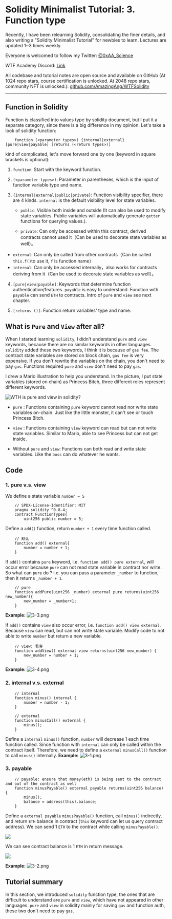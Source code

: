 #  Solidity Minimalist Tutorial: 3. Function type

Recently, I have been relearning Solidity, consolidating the finer details, and also writing a "Solidity Minimalist Tutorial" for newbies to learn. Lectures are updated 1~3 times weekly. 

Everyone is welcomed to follow my Twitter: [@0xAA_Science](https://twitter.com/0xAA_Science)

WTF Academy Discord: [Link](https://discord.gg/5akcruXrsk)

All codebase and tutorial notes are open source and available on GitHub (At 1024 repo stars, course certification is unlocked. At 2048 repo stars, community NFT is unlocked.): [github.com/AmazingAng/WTFSolidity](https://github.com/AmazingAng/WTFSolidity)

---

## Function in Solidity

Function is classified into values type by solidity document, but I put it a separate category, since there is a big difference in my opinion. Let's take a look of solidity function:

```solidity
    function (<parameter types>) {internal|external} [pure|view|payable] [returns (<return types>)]
```

kind of complicated, let's move forward one by one (keyword in square brackets is optional):

1. `function`: Start with the keyword function.

2. `(<parameter types>)`: Parameter in parentheses, which is the input of function variable type and name.

3. `{internal|external|public|private}`: Function visibility specifier, there are 4 kinds. `internal` is the default visibility level for state variables.

   - `public`: Visible both inside and outside (It can also be used to modify state variables. Public variables will automatically generate `getter` functions for querying values.).

   - `private`: Can only be accessed within this contract, derived contracts cannot used it（Can be used to decorate state variables as well）。

- `external`: Can only be called from other contracts（Can be called `this.f()`to use it, `f` is function name）
- `internal`: Can only be accessed internally，also works for contracts deriving from it（Can be used to decorate state variables as well）。

4. `[pure|view|payable]`: Keywords that determine function authentication/features. `payable` is easy to understand. Function with `payable` can send `ETH` to contracts. Intro of `pure` and `view` see next chapter.

5. `[returns ()]`: Function return variables' type and name.

## What is `Pure` and `View` after all?

When I started learning `solidity`, I didn't understand `pure` and `view` keywords, because there are no similar keywords in other languages. `solidity` added these two keywords, I think it is because of `gas fee`. The contract state variables are stored on block chain, `gas fee` is very expensive. If you don't rewrite the variables on the chain, you don't need to pay `gas`. Functions required `pure` and `view` don't need to pay `gas`.

I drew a Mario illustration to help you understand. In the picture, I put state variables (stored on chain) as Princess Bitch, three different roles represent different keywords.

![WTH is pure and view in solidity?](https://images.mirror-media.xyz/publication-images/1B9kHsTYnDY_QURSWMmPb.png?height=1028&width=1758)

- `pure` : Functions containing `pure` keyword cannot read nor write state variables on-chain. Just like the little monster, it can't see or touch Princess Bitch.

- `view` : Functions containing `view` keyword can read but can not write state variables. Similar to Mario, able to see Princess but can not get inside.

- Without `pure` and `view`: Functions can both read and write state variables. Like the `boss` can do whatever he wants.

## Code

### 1. pure v.s. view

We define a state variable `number = 5`

```solidity
    // SPDX-License-Identifier: MIT
    pragma solidity ^0.8.4;
    contract FunctionTypes{
        uint256 public number = 5;
```

Define a `add()` function, return `number + 1` every time function called.

```solidity
    // 默认
    function add() external{
        number = number + 1;
    }
```

If `add()` contains `pure` keyword, i.e. `function add() pure external`, will occur error because `pure` can not read state variable in contract nor write. So what can `pure` do ? i.e. you can pass a parameter `_number` to function, then it returns `_number + 1`.

```solidity
    // pure
    function addPure(uint256 _number) external pure returns(uint256 new_number){
        new_number = _number+1;
    }
```

**Example:**
![3-3.png](./img/3-3.png)

If `add()` contains `view` also occur error, i.e. `function add() view external`. Because `view` can read, but can not write state variable. Modify code to not able to write `number` but return a new variable.

```solidity
    // view: 看客
    function addView() external view returns(uint256 new_number) {
        new_number = number + 1;
    }
```

**Example:**
![3-4.png](./img/3-4.png)

### 2. internal v.s. external

```solidity
    // internal
    function minus() internal {
        number = number - 1;
    }

    // external
    function minusCall() external {
        minus();
    }
```

Define a `internal` `minus()` function, `number` will decrease 1 each time function called. Since function with `internal` can only be called within the contract itself. Therefore, we need to define a `external` `minusCall()` function to call `minus()` internally.
**Example:**
![3-1.png](./img/3-1.png)

### 3. payable

```solidity
    // payable: ensure that money(eth) is being sent to the contract and out of the contract as well
    function minusPayable() external payable returns(uint256 balance) {
        minus();
        balance = address(this).balance;
    }
```

Define a `external payable` `minusPayable()` function, call `minus()` indirectly, and return `ETH` balance in contract (`this` keyword can let us query contract address). We can send 1 `ETH` to the contract while calling `minusPayable()`.

![](https://images.mirror-media.xyz/publication-images/ETDPN8myq7jFfAL8CUAFt.png?height=148&width=588)

We can see contract balance is 1 `ETH` in return message.

![](https://images.mirror-media.xyz/publication-images/nGZ2pz0MvzgXuKrENJPYf.png?height=128&width=1130)

**Example:**
![3-2.png](./img/3-2.png)

## Tutorial summary

In this section, we introduced `solidity` function type, the ones that are difficult to understand are `pure` and `view`, which have not appeared in other languages. `pure` and `view` in solidity mainly for saving `gas` and function auth, these two don't need to pay `gas`.
